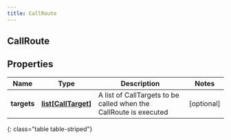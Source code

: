 ```yaml
---
title: CallRoute
---
```

## CallRoute

## Properties

|Name | Type | Description | Notes|
|------------ | ------------- | ------------- | -------------|
| **targets** | [**list[CallTarget]**](CallTarget.html) | A list of CallTargets to be called when the CallRoute is executed | [optional] |
{: class="table table-striped"}


